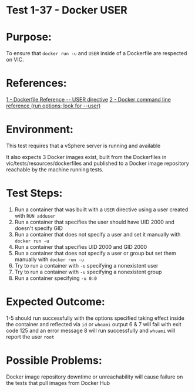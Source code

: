 Test 1-37 - Docker USER
=======

# Purpose:
To ensure that `docker run -u` and `USER` inside of a Dockerfile are respected on VIC.

# References:
[1 - Dockerfile Reference -- USER directive]( https://docs.docker.com/engine/reference/builder/#user )
[2 - Docker command line reference (run options; look for --user)](https://docs.docker.com/engine/reference/commandline/run/#options)

# Environment:
This test requires that a vSphere server is running and available

It also expects 3 Docker images exist, built from the Dockerfiles in vic/tests/resources/dockerfiles and published to a Docker image repository reachable by the machine running tests.

# Test Steps:
1. Run a container that was built with a `USER` directive using a user created with `RUN adduser`
2. Run a container that specifies the user should have UID 2000 and doesn't specify GID
3. Run a container that does not specify a user and set it manually with `docker run -u`
4. Run a container that specifies UID 2000 and GID 2000
5. Run a container that does not specify a user or group but set them manually with `docker run -u`
6. Try to run a container with `-u` specifying a nonexistent user
7. Try to run a container with `-u` specifying a nonexistent group
8. Run a container specifying `-u 0:0`

# Expected Outcome:
1-5 should run successfully with the options specified taking effect inside the container and reflected via `id` or `whoami` output
6 & 7 will fail with exit code 125 and an error message
8 will run successfully and `whoami` will report the user `root`



# Possible Problems:
Docker image repository downtime or unreachability will cause failure on the tests that pull images from Docker Hub
